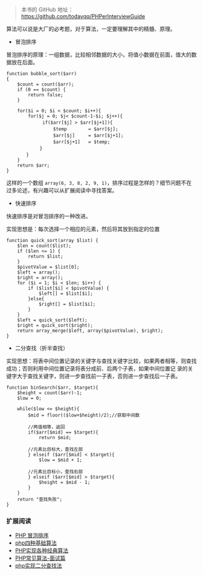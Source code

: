> 本书的 GitHub 地址：https://github.com/todayqq/PHPerInterviewGuide

算法可以说是大厂的必考题，对于算法，一定要理解其中的精髓、原理。

- 冒泡排序

冒泡排序的原理：一组数据，比较相邻数据的大小，将值小数据在前面，值大的数据放在后面。

```
function bubble_sort($arr)  
{  
    $count = count($arr);  
    if (0 == $count) {
        return false;  
    }

    for($i = 0; $i < $count; $i++){  
        for($j = 0; $j< $count-1-$i; $j++){
          　　if($arr[$j] > $arr[$j+1]){
              　　$temp        = $arr[$j];
              　　$arr[$j]     = $arr[$j+1];
              　　$arr[$j+1]   = $temp;
         　　}
   　　 }
    }  
    return $arr;  
} 
```

这样的一个数组 `array(6, 3, 8, 2, 9, 1)`，排序过程是怎样的？细节问题不在过多论述，有兴趣可以从扩展阅读中寻找答案。

- 快速排序

快速排序是对冒泡排序的一种改进。

实现思想是：每次选择一个相应的元素，然后将其放到指定的位置

```	
function quick_sort(array $list) {
    $len = count($list);
    if ($len <= 1) {
        return $list;
    }
    $pivotValue = $list[0];
    $left = array();
    $right = array();
    for ($i = 1; $i < $len; $i++) { 
        if ($list[$i] < $pivotValue) {
            $left[] = $list[$i];
        }else{
            $right[] = $list[$i];
        }
    }
    $left = quick_sort($left);
    $right = quick_sort($right);
    return array_merge($left, array($pivotValue), $right);
}
```

- 二分查找（折半查找）

实现思想：将表中间位置记录的关键字与查找关键字比较，如果两者相等，则查找成功；否则利用中间位置记录将表分成前、后两个子表，如果中间位置记 录的关键字大于查找关键字，则进一步查找前一子表，否则进一步查找后一子表。

```
function binSearch($arr, $target){  
    $height = count($arr)-1;  
    $low = 0;  

    while($low <= $height){  
        $mid = floor(($low+$height)/2);//获取中间数

        //两值相等，返回 
        if($arr[$mid] == $target){  
            return $mid; 

        //元素比目标大，查找左部 
        } elseif ($arr[$mid] < $target){
            $low = $mid + 1;  

        //元素比目标小，查找右部
        } elseif ($arr[$mid] > $target){  
            $height = $mid - 1;  
        }  
    }  
    return "查找失败";  
}
```

### 扩展阅读

- [PHP 冒泡排序](https://www.cnblogs.com/wgq123/p/6529450.html)
- [php四种基础算法](http://www.php100.com/html/php/rumen/2013/1029/6333.html)
- [PHP实现各种经典算法](https://www.cnblogs.com/hellohell/p/5718175.html)
- [PHP常见算法-面试篇](http://www.cnblogs.com/zswordsman/p/5824599.html)
- [php实现二分查找法](https://www.cnblogs.com/wangjingwangjing/p/5206711.html)

